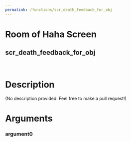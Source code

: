 ```yaml
---
permalink: /functions/scr_death_feedback_for_obj
---
```

# Room of Haha Screen  
## scr_death_feedback_for_obj  
&nbsp;  
# Description  
(No description provided. Feel free to make a pull request!) 
&nbsp;  
# Arguments
### argument0

&nbsp;  


